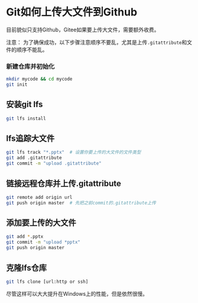 # Git如何上传大文件到Github

目前貌似只支持Github，Gitee如果要上传大文件，需要额外收费。

注意：
为了确保成功，以下步骤注意顺序不要乱，尤其是上传`.gitattribute`和文件的顺序不能乱。

### 新建仓库并初始化

```bash
mkdir mycode && cd mycode
git init
```

## 安装git lfs

```bash
git lfs install
```

## lfs追踪大文件

```bash
git lfs track "*.pptx"  # 设置你要上传的大文件的文件类型
git add .gitattribute
git commit -m "upload .gitattribute"
```

## 链接远程仓库并上传.gitattribute

```bash
git remote add origin url
git push origin master  # 先把之前commit的.gitattribute上传
```

## 添加要上传的大文件

```bash
git add *.pptx
git commit -m "upload *pptx"
git push origin master
```

## 克隆lfs仓库

```bash
git lfs clone [url:http or ssh]
```

尽管这样可以大大提升在Windows上的性能，但是依然很慢。

